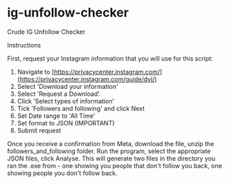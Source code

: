 # ig-unfollow-checker
Crude IG Unfollow Checker

Instructions

First, request your Instagram information that you will use for this script:
1. Navigate to [https://privacycenter.instagram.com/](https://privacycenter.instagram.com/guide/dyi/)
2. Select 'Download your information'
3. Select 'Request a Download'.
4. Click 'Select types of information'
5. Tick 'Followers and following' and click Next
6. Set Date range to 'All Time'
7. Set format to JSON (IMPORTANT)
8. Submit request

Once you receive a confirmation from Meta, download the file, unzip the followers_and_following folder.
Run the program, select the appropriate JSON files, click Analyse.
This will generate two files in the directory you ran the .exe from - one showing you people that don't follow you back, one showing people you don't follow back.
